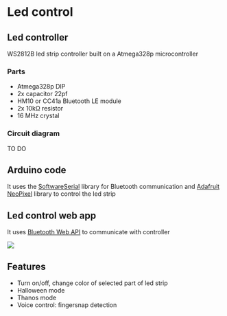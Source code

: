 # Led control
## Led controller

WS2812B led strip controller built on a Atmega328p microcontroller

### Parts
- Atmega328p DIP
- 2x capacitor 22pf
- HM10 or CC41a Bluetooth LE module
- 2x 10kΩ resistor
- 16 MHz crystal

### Circuit diagram

TO DO

## Arduino code

It uses the [SoftwareSerial](https://www.arduino.cc/en/Reference/softwareSerial) library for Bluetooth communication and [Adafruit NeoPixel](https://github.com/adafruit/Adafruit_NeoPixel) library to control the led strip

## Led control web app

It uses [Bluetooth Web API](https://developer.mozilla.org/en-US/docs/Web/API/Web_Bluetooth_API) to communicate with controller

![](http://grzegorzbabiarz.com/img/ledControl.jpg)
 
## Features
- Turn on/off, change color of selected part of led strip
- Halloween mode
- Thanos mode
- Voice control: fingersnap detection